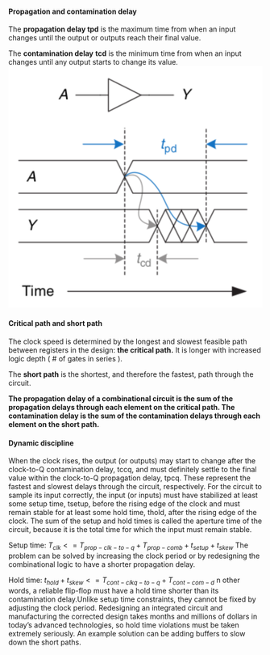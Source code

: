 #### Propagation and contamination delay
The **propagation delay tpd** is the maximum time from when an input changes until the output or outputs reach their final value. 

The **contamination delay** **tcd** is the minimum time from when an input changes until any output starts to change its value.
![](../media/Pasted%20image%2020231117213356.png)

#### Critical path and short path
The clock speed is determined by the longest and slowest feasible path between registers in the design: **the critical path.** It is longer with increased logic depth ( # of gates in series ).

The **short path** is the shortest, and therefore the fastest, path through the circuit.

**The propagation delay of a combinational circuit is the sum of the propagation delays through each element on the critical path. The contamination delay is the sum of the contamination delays through each element on the short path.**

#### Dynamic discipline
When the clock rises, the output (or outputs) may start to change after the clock-to-Q contamination delay, tccq, and must definitely settle to the final value within the clock-to-Q propagation delay, tpcq. These represent the fastest and slowest delays through the circuit, respectively. For the circuit to sample its input correctly, the input (or inputs) must have stabilized at least some setup time, tsetup, before the rising edge of the clock and must remain stable for at least some hold time, thold, after the rising edge of the clock. The sum of the setup and hold times is called the aperture time of the circuit, because it is the total time for which the input must remain stable.

Setup time:
$T_{clk} <= T_{prop-clk-to-q} + T_{prop-comb} + t_{setup} + t_{skew}$
The problem can be solved by increasing the clock period or by redesigning the combinational logic to have a shorter propagation delay.

Hold time:
$t_{hold} + t_{skew} <= T_{cont-clkq-to-q} + T_{cont-com-d}$
n other words, a reliable flip-flop must have a hold time shorter than
its contamination delay.Unlike setup time constraints, they cannot be fixed by adjusting the clock period. Redesigning an integrated circuit and manufacturing the corrected design takes months and millions of dollars in today’s advanced technologies, so hold time violations must be taken extremely seriously. 
An example solution can be adding buffers to slow down the short paths.